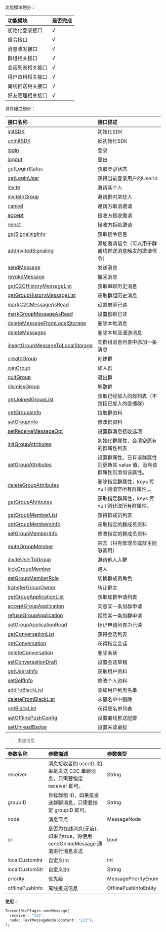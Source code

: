 功能模块划分：

| 功能模块        | 是否完成 |
|:---------------|:--------|
| 初始化登录接口   | √       |
| 信令接口        | √       |
| 消息收发接口    | √       |
| 群组相关接口    | √       |
| 会话列表相关接口 | √       |
| 用户资料相关接口 | √       |
| 离线推送相关接口 | √       |
| 好友管理相关接口 | √       |


具体接口划分：

| 接口名称                                                                                         | 接口描述                                                       |
|:------------------------------------------------------------------------------------------------|:--------------------------------------------------------------|
| [initSDK](https://www.yuque.com/jiangjuhong/tencent-im-flutter/dgoz8g)                          | 初始化SDK                                                      |
| [unInitSDK](https://www.yuque.com/jiangjuhong/tencent-im-flutter/ba3xc4)                        | 反初始化SDK                                                    |
| [login](https://www.yuque.com/jiangjuhong/tencent-im-flutter/wpcivd)                            | 登录                                                           |
| [logout](https://www.yuque.com/jiangjuhong/tencent-im-flutter/pngtrp)                           | 登出                                                           |
| [getLoginStatus](https://www.yuque.com/jiangjuhong/tencent-im-flutter/ibx4fz)                   | 获取登录状态                                                    |
| [getLoginUser](https://www.yuque.com/jiangjuhong/tencent-im-flutter/ba12bq)                     | 获得当前登录用户的UserId                                        |
| [invite](https://www.yuque.com/jiangjuhong/tencent-im-flutter/wfmnxa)                           | 邀请某个人                                                     |
| [inviteInGroup](https://www.yuque.com/jiangjuhong/tencent-im-flutter/apvk3r)                    | 邀请群内某些人                                                  |
| [cancel](https://www.yuque.com/jiangjuhong/tencent-im-flutter/rul9zz)                           | 邀请方取消邀请                                                  |
| [accept](https://www.yuque.com/jiangjuhong/tencent-im-flutter/izqr2w)                           | 接收方接收邀请                                                  |
| [reject](https://www.yuque.com/jiangjuhong/tencent-im-flutter/peyqzg)                           | 接收方拒绝邀请                                                  |
| [getSignalingInfo](https://www.yuque.com/jiangjuhong/tencent-im-flutter/tqezf5)                 | 获取信令信息                                                    |
| [addInvitedSignaling](https://www.yuque.com/jiangjuhong/tencent-im-flutter/pbcnge)              | 添加邀请信令（可以用于群离线推送消息触发的邀请信令）                 |
| [sendMessage](https://www.yuque.com/jiangjuhong/tencent-im-flutter/iwzxm0)                      | 发送消息                                                       |
| [revokeMessage](https://www.yuque.com/jiangjuhong/tencent-im-flutter/cmzefm)                    | 撤回消息                                                       |
| [getC2CHistoryMessageList](https://www.yuque.com/jiangjuhong/tencent-im-flutter/zsgx99)         | 获取单聊历史消息                                                |
| [getGroupHistoryMessageList](https://www.yuque.com/jiangjuhong/tencent-im-flutter/uo6i99)       | 获取群组历史消息                                                |
| [markC2CMessageAsRead](https://www.yuque.com/jiangjuhong/tencent-im-flutter/oiic2d)             | 设置单聊已读                                                    |
| [markGroupMessageAsRead](https://www.yuque.com/jiangjuhong/tencent-im-flutter/twt8oh)           | 设置群聊已读                                                    |
| [deleteMessageFromLocalStorage](https://www.yuque.com/jiangjuhong/tencent-im-flutter/)          | 删除本地消息                                                    |
| [deleteMessages](https://www.yuque.com/jiangjuhong/tencent-im-flutter/wu3m16)                   | 删除本地及漫游消息                                              |
| [insertGroupMessageToLocalStorage](https://www.yuque.com/jiangjuhong/tencent-im-flutter/gx2vx5) | 向群组消息列表中添加一条消息                                      |
| [createGroup](https://www.yuque.com/jiangjuhong/tencent-im-flutter/)                            | 创建群                                                         |
| [joinGroup](https://www.yuque.com/jiangjuhong/tencent-im-flutter/)                              | 加入群                                                         |
| [quitGroup](https://www.yuque.com/jiangjuhong/tencent-im-flutter/)                              | 退出群                                                         |
| [dismissGroup](https://www.yuque.com/jiangjuhong/tencent-im-flutter/)                           | 解散群                                                         |
| [getJoinedGroupList](https://www.yuque.com/jiangjuhong/tencent-im-flutter/)                     | 获取已经加入的群列表（不包括已加入的直播群）                        |
| [getGroupsInfo](https://www.yuque.com/jiangjuhong/tencent-im-flutter/)                          | 拉取群资料                                                     |
| [setGroupInfo](https://www.yuque.com/jiangjuhong/tencent-im-flutter/)                           | 修改群资料                                                     |
| [setReceiveMessageOpt](https://www.yuque.com/jiangjuhong/tencent-im-flutter/)                   | 设置群消息接收选项                                              |
| [initGroupAttributes](https://www.yuque.com/jiangjuhong/tencent-im-flutter/)                    | 初始化群属性，会清空原有的群属性列表                               |
| [setGroupAttributes](https://www.yuque.com/jiangjuhong/tencent-im-flutter/)                     | 设置群属性。已有该群属性则更新其 value 值，没有该群属性则添加该属性。 |
| [deleteGroupAttributes](https://www.yuque.com/jiangjuhong/tencent-im-flutter/)                  | 删除指定群属性，keys 传 null 则清空所有群属性。。                  |
| [getGroupAttributes](https://www.yuque.com/jiangjuhong/tencent-im-flutter/)                     | 获取指定群属性，keys 传 null 则获取所有群属性。                    |
| [getGroupMemberList](https://www.yuque.com/jiangjuhong/tencent-im-flutter/)                     | 获得群成员列表                                                  |
| [getGroupMembersInfo](https://www.yuque.com/jiangjuhong/tencent-im-flutter/)                    | 获取指定的群成员资料                                             |
| [setGroupMemberInfo](https://www.yuque.com/jiangjuhong/tencent-im-flutter/)                     | 修改指定的群成员资料                                             |
| [muteGroupMember](https://www.yuque.com/jiangjuhong/tencent-im-flutter/)                        | 禁言（只有管理员或群主能够调用）                                  |
| [inviteUserToGroup](https://www.yuque.com/jiangjuhong/tencent-im-flutter/)                      | 邀请他人入群                                                    |
| [kickGroupMember](https://www.yuque.com/jiangjuhong/tencent-im-flutter/)                        | 踢人                                                           |
| [setGroupMemberRole](https://www.yuque.com/jiangjuhong/tencent-im-flutter/)                     | 切换群成员角色                                                  |
| [transferGroupOwner](https://www.yuque.com/jiangjuhong/tencent-im-flutter/)                     | 转让群主                                                       |
| [getGroupApplicationList](https://www.yuque.com/jiangjuhong/tencent-im-flutter/)                | 获取加群申请列表                                                |
| [acceptGroupApplication](https://www.yuque.com/jiangjuhong/tencent-im-flutter/)                 | 同意某一条加群申请                                              |
| [refuseGroupApplication](https://www.yuque.com/jiangjuhong/tencent-im-flutter/)                 | 拒绝某一条加群申请                                              |
| [setGroupApplicationRead](https://www.yuque.com/jiangjuhong/tencent-im-flutter/)                | 标记申请列表为已读                                              |
| [getConversationList](https://www.yuque.com/jiangjuhong/tencent-im-flutter/)                    | 获得会话列表                                                    |
| [getConversation](https://www.yuque.com/jiangjuhong/tencent-im-flutter/)                        | 获得指定会话                                                    |
| [deleteConversation](https://www.yuque.com/jiangjuhong/tencent-im-flutter/)                     | 删除会话                                                       |
| [setConversationDraft](https://www.yuque.com/jiangjuhong/tencent-im-flutter/)                   | 设置会话草稿                                                    |
| [getUsersInfo](https://www.yuque.com/jiangjuhong/tencent-im-flutter/)                           | 获取用户资料                                                    |
| [setSelfInfo](https://www.yuque.com/jiangjuhong/tencent-im-flutter/)                            | 修改个人资料                                                    |
| [addToBlackList](https://www.yuque.com/jiangjuhong/tencent-im-flutter/)                         | 添加用户到黑名单                                                |
| [deleteFromBlackList](https://www.yuque.com/jiangjuhong/tencent-im-flutter/)                    | 从黑名单中删除                                                  |
| [getBlackList](https://www.yuque.com/jiangjuhong/tencent-im-flutter/)                           | 获得黑名单列表                                                  |
| [setOfflinePushConfig](https://www.yuque.com/jiangjuhong/tencent-im-flutter/)                   | 设置离线推送配置                                                |
| [setUnreadBadge](https://www.yuque.com/jiangjuhong/tencent-im-flutter/)                         | 设置未读桌标                                                    |


> 发送消息

| 参数名称         | 参数描述                                                               | 参数类型               |
|:----------------|:----------------------------------------------------------------------|:----------------------|
| receiver        | 消息接收者的 userID, 如果是发送 C2C 单聊消息，只需要指定 receiver 即可。    | String                |
| groupID         | 目标群组 ID，如果是发送群聊消息，只需要指定 groupID 即可。                 | String                |
| node            | 消息节点                                                               | MessageNode           |
| ol              | 是否为在线消息(无痕)，如果为true，将使用 sendOnlineMessage 通道进行消息发送 | bool                  |
| localCustomInt  | 自定义Int                                                             | int                   |
| localCustomStr  | 自定义Str                                                             | String                |
| priority        | 优先级                                                                | MessagePriorityEnum   |
| offlinePushInfo | 离线推送信息                                                           | OfflinePushInfoEntity |

**使用：**

```dart
TencentRtcPlugin.sendMessage(
  receiver: "123",
  node: TextMessageNode(content: "123"),
);
```


